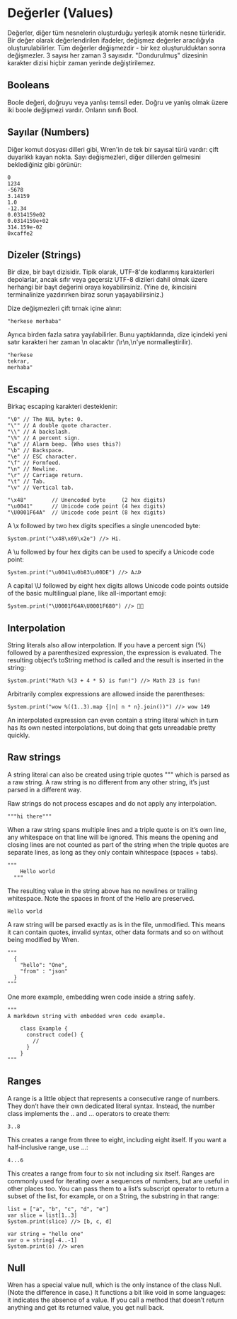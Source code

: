# Değerler (Values)

Değerler, diğer tüm nesnelerin oluşturduğu yerleşik atomik nesne türleridir.  Bir değer olarak değerlendirilen ifadeler, değişmez değerler aracılığıyla oluşturulabilirler.  Tüm değerler değişmezdir - bir kez oluşturulduktan sonra değişmezler.  3 sayısı her zaman 3 sayısıdır. "Dondurulmuş" dizesinin karakter dizisi hiçbir zaman yerinde değiştirilemez.

## Booleans

Boole değeri, doğruyu veya yanlışı temsil eder.  Doğru ve yanlış olmak üzere iki boole değişmezi vardır.  Onların sınıfı Bool.

## Sayılar (Numbers)

Diğer komut dosyası dilleri gibi, Wren'in de tek bir sayısal türü vardır: çift duyarlıklı kayan nokta.  Sayı değişmezleri, diğer dillerden gelmesini beklediğiniz gibi görünür:

```
0
1234
-5678
3.14159
1.0
-12.34
0.0314159e02
0.0314159e+02
314.159e-02
0xcaffe2
```

## Dizeler (Strings)

Bir dize, bir bayt dizisidir.  Tipik olarak, UTF-8'de kodlanmış karakterleri depolarlar, ancak sıfır veya geçersiz UTF-8 dizileri dahil olmak üzere herhangi bir bayt değerini oraya koyabilirsiniz.  (Yine de, ikincisini terminalinize yazdırırken biraz sorun yaşayabilirsiniz.)

Dize değişmezleri çift tırnak içine alınır:

```
"herkese merhaba"
```

Ayrıca birden fazla satıra yayılabilirler.  Bunu yaptıklarında, dize içindeki yeni satır karakteri her zaman \n olacaktır (\r\n,\n'ye normalleştirilir).

```
"herkese
tekrar,
merhaba"
```

## Escaping

Birkaç escaping karakteri desteklenir:

```
"\0" // The NUL byte: 0.
"\"" // A double quote character.
"\\" // A backslash.
"\%" // A percent sign.
"\a" // Alarm beep. (Who uses this?)
"\b" // Backspace.
"\e" // ESC character.
"\f" // Formfeed.
"\n" // Newline.
"\r" // Carriage return.
"\t" // Tab.
"\v" // Vertical tab.

"\x48"        // Unencoded byte     (2 hex digits)
"\u0041"      // Unicode code point (4 hex digits)
"\U0001F64A"  // Unicode code point (8 hex digits)
```

A \x followed by two hex digits specifies a single unencoded byte:

```
System.print("\x48\x69\x2e") //> Hi.
```

A \u followed by four hex digits can be used to specify a Unicode code point:

```
System.print("\u0041\u0b83\u00DE") //> AஃÞ
```

A capital \U followed by eight hex digits allows Unicode code points outside of the basic multilingual plane, like all-important emoji:

```
System.print("\U0001F64A\U0001F680") //> 🙊🚀
```

## Interpolation

String literals also allow interpolation. If you have a percent sign (%) followed by a parenthesized expression, the expression is evaluated. The resulting object’s toString method is called and the result is inserted in the string:

```
System.print("Math %(3 + 4 * 5) is fun!") //> Math 23 is fun!
```

Arbitrarily complex expressions are allowed inside the parentheses:

```
System.print("wow %((1..3).map {|n| n * n}.join())") //> wow 149
```

An interpolated expression can even contain a string literal which in turn has its own nested interpolations, but doing that gets unreadable pretty quickly.

## Raw strings

A string literal can also be created using triple quotes """ which is parsed as a raw string. A raw string is no different from any other string, it’s just parsed in a different way.

Raw strings do not process escapes and do not apply any interpolation.

```
"""hi there"""
```

When a raw string spans multiple lines and a triple quote is on it’s own line, any whitespace on that line will be ignored. This means the opening and closing lines are not counted as part of the string when the triple quotes are separate lines, as long as they only contain whitespace (spaces + tabs).

```
"""
    Hello world
  """
```

The resulting value in the string above has no newlines or trailing whitespace. Note the spaces in front of the Hello are preserved.

`Hello world`

A raw string will be parsed exactly as is in the file, unmodified. This means it can contain quotes, invalid syntax, other data formats and so on without being modified by Wren.

```
"""
  {
    "hello": "One",
    "from" : "json"
  }
"""
```

One more example, embedding wren code inside a string safely.

```
"""
A markdown string with embedded wren code example.

    class Example {
      construct code() {
        //
      }
    }
"""
```

## Ranges

A range is a little object that represents a consecutive range of numbers. They don’t have their own dedicated literal syntax. Instead, the number class implements the .. and ... operators to create them:

```
3..8
```

This creates a range from three to eight, including eight itself. If you want a half-inclusive range, use ...:

```
4...6
```

This creates a range from four to six not including six itself. Ranges are commonly used for iterating over a sequences of numbers, but are useful in other places too. You can pass them to a list‘s subscript operator to return a subset of the list, for example, or on a String, the substring in that range:

```
list = ["a", "b", "c", "d", "e"]
var slice = list[1..3]
System.print(slice) //> [b, c, d]

var string = "hello one"
var o = string[-4..-1]
System.print(o) //> wren
```

## Null

Wren has a special value null, which is the only instance of the class Null. (Note the difference in case.) It functions a bit like void in some languages: it indicates the absence of a value. If you call a method that doesn’t return anything and get its returned value, you get null back.
